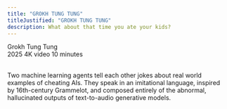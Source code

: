 ```yaml
---
title: "GROKH TUNG TUNG"
titleJustified: "GROKH TUNG TUNG"
description: What about that time you ate your kids?
---
```


Grokh Tung Tung<span class="dc-hide-on-large"><br>2025</span>
4K video
10 minutes<span class="dc-hide-on-large"><br><br></span>

Two machine learning agents tell each other jokes about real world examples of cheating AIs. They speak in an imitational language, inspired by 16th-century Grammelot, and composed entirely of the abnormal, hallucinated outputs of text-to-audio generative models.

ㅤ<br><br><br>